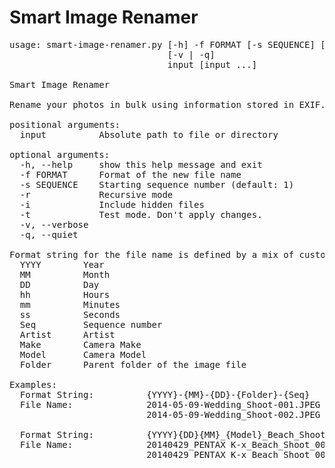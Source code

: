 Smart Image Renamer
===================

<pre>
usage: smart-image-renamer.py [-h] -f FORMAT [-s SEQUENCE] [-r] [-i] [-t]
                              [-v | -q]
                              input [input ...]

Smart Image Renamer

Rename your photos in bulk using information stored in EXIF.

positional arguments:
  input          Absolute path to file or directory

optional arguments:
  -h, --help     show this help message and exit
  -f FORMAT      Format of the new file name
  -s SEQUENCE    Starting sequence number (default: 1)
  -r             Recursive mode
  -i             Include hidden files
  -t             Test mode. Don't apply changes.
  -v, --verbose
  -q, --quiet

Format string for the file name is defined by a mix of custom text and following tags enclosed in {}:
  YYYY        Year
  MM          Month
  DD          Day
  hh          Hours
  mm          Minutes
  ss          Seconds
  Seq         Sequence number
  Artist      Artist
  Make        Camera Make
  Model       Camera Model
  Folder      Parent folder of the image file

Examples:
  Format String:          {YYYY}-{MM}-{DD}-{Folder}-{Seq}
  File Name:              2014-05-09-Wedding_Shoot-001.JPEG
                          2014-05-09-Wedding_Shoot-002.JPEG

  Format String:          {YYYY}{DD}{MM}_{Model}_Beach_Shoot_{Seq}
  File Name:              20140429_PENTAX K-x_Beach_Shoot_001.JPEG
                          20140429_PENTAX K-x_Beach_Shoot_002.JPEG
</pre>
